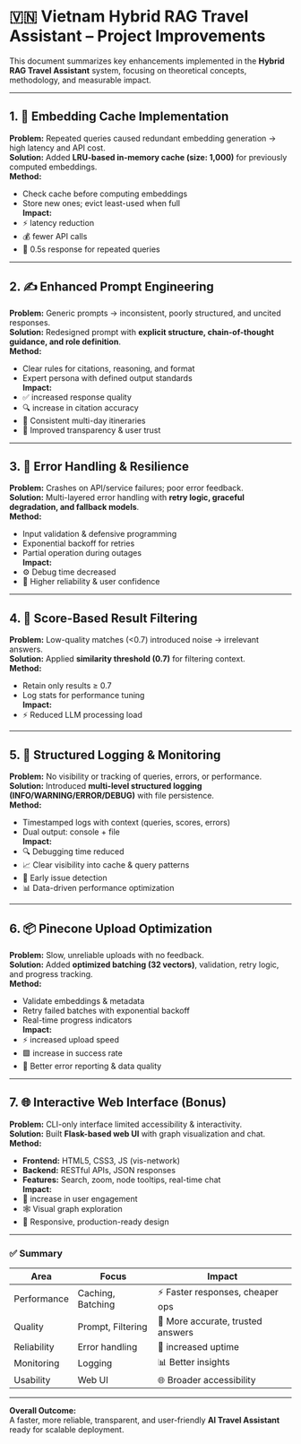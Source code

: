 # 🇻🇳 Vietnam Hybrid RAG Travel Assistant – Project Improvements

This document summarizes key enhancements implemented in the **Hybrid RAG Travel Assistant** system, focusing on theoretical concepts, methodology, and measurable impact.

---

## 1. 🧠 Embedding Cache Implementation
**Problem:** Repeated queries caused redundant embedding generation → high latency and API cost.  
**Solution:** Added **LRU-based in-memory cache (size: 1,000)** for previously computed embeddings.  
**Method:**  
- Check cache before computing embeddings  
- Store new ones; evict least-used when full  
**Impact:**  
- ⚡  latency reduction  
- 💰  fewer API calls  
- 🧩 0.5s response for repeated queries    

---

## 2. ✍️ Enhanced Prompt Engineering
**Problem:** Generic prompts → inconsistent, poorly structured, and uncited responses.  
**Solution:** Redesigned prompt with **explicit structure, chain-of-thought guidance, and role definition**.  
**Method:**  
- Clear rules for citations, reasoning, and format  
- Expert persona with defined output standards  
**Impact:**  
- ✅ increased response quality  
- 🔍 increase in citation accuracy  
- 📅 Consistent multi-day itineraries  
- 💬 Improved transparency & user trust  

---

## 3. 🧩 Error Handling & Resilience
**Problem:** Crashes on API/service failures; poor error feedback.  
**Solution:** Multi-layered error handling with **retry logic, graceful degradation, and fallback models**.  
**Method:**  
- Input validation & defensive programming  
- Exponential backoff for retries  
- Partial operation during outages  
**Impact:**   
- ⚙️ Debug time decreased
- 🤝 Higher reliability & user confidence  

---

## 4. 🎯 Score-Based Result Filtering
**Problem:** Low-quality matches (<0.7) introduced noise → irrelevant answers.  
**Solution:** Applied **similarity threshold (0.7)** for filtering context.  
**Method:**  
- Retain only results ≥ 0.7  
- Log stats for performance tuning  
**Impact:**  
 - ⚡ Reduced LLM processing load  

---

## 5. 📜 Structured Logging & Monitoring
**Problem:** No visibility or tracking of queries, errors, or performance.  
**Solution:** Introduced **multi-level structured logging (INFO/WARNING/ERROR/DEBUG)** with file persistence.  
**Method:**  
- Timestamped logs with context (queries, scores, errors)  
- Dual output: console + file  
**Impact:**  
- 🔍 Debugging time reduced  
- 📈 Clear visibility into cache & query patterns  
- 🚨 Early issue detection  
- 📊 Data-driven performance optimization  

---

## 6. 📦 Pinecone Upload Optimization
**Problem:** Slow, unreliable uploads with no feedback.  
**Solution:** Added **optimized batching (32 vectors)**, validation, retry logic, and progress tracking.  
**Method:**  
- Validate embeddings & metadata  
- Retry failed batches with exponential backoff  
- Real-time progress indicators  
**Impact:**  
- ⚡ increased upload speed  
- 🟩 increase in  success rate  
- 🧮 Better error reporting & data quality  

---

## 7. 🌐 Interactive Web Interface (Bonus)
**Problem:** CLI-only interface limited accessibility & interactivity.  
**Solution:** Built **Flask-based web UI** with graph visualization and chat.  
**Method:**  
- **Frontend:** HTML5, CSS3, JS (vis-network)  
- **Backend:** RESTful APIs, JSON responses  
- **Features:** Search, zoom, node tooltips, real-time chat  
**Impact:**  
- 👥 increase in user engagement  
- 🕸️ Visual graph exploration  
- 📱 Responsive, production-ready design  

---

### ✅ Summary
| Area | Focus | Impact |
|------|--------|--------|
| Performance | Caching, Batching | ⚡ Faster responses, cheaper ops |
| Quality | Prompt, Filtering | 🎯 More accurate, trusted answers |
| Reliability | Error handling | 🧩 increased uptime |
| Monitoring | Logging | 📊 Better insights |
| Usability | Web UI | 🌐 Broader accessibility |

---

**Overall Outcome:**  
A faster, more reliable, transparent, and user-friendly **AI Travel Assistant** ready for scalable deployment.
